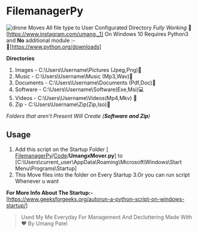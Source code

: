 # FilemanagerPy
![drone](https://user-images.githubusercontent.com/69800542/111891236-7b278300-8a17-11eb-97b8-afd9cde87350.png)
Moves All file type to User Configurated Directory *Fully Working* 
📸[https://www.instagram.com/umang._1]
On Windows 10 Requires Python3 and **No** additional module :-   
🐍[https://www.python.org/downloads]

**Directories**

 1. Images - C:\Users\Username\Pictures (Jpeg,Png)📸
 2. Music - C:\Users\Username\Music (Mp3,Wav)🎵
 3. Documents - C:\Users\Username\Documents (Pdf,Doc)📃
 4. Software - C:\Users\Username\Software(Exe,Msi)💻
 5. Videos - C:\Users\Username\Videos(Mp4,Mkv) 📼
 6. Zip - C:\Users\Username\Zip(Zip,Iso)📀

 *Folders that aren't Present Will Create (**Software and Zip**)*

## Usage


 1. Add this script on the  Startup Folder
    [ [FilemanagerPy](https://github.com/UmangX/FilemanagerPy)/[Code](https://github.com/UmangX/FilemanagerPy/tree/main/Code)/**UmangxMover.py**]
to 
[C:\Users\current_user\AppData\Roaming\Microsoft\Windows\Start Menu\Programs\Startup\]
 2. This Move files into the folder on Every Startup
 3.Or you can run script Whenever u want 
 

**For More Info About The Startup:-**  [https://www.geeksforgeeks.org/autorun-a-python-script-on-windows-startup/]


> Used My Me Everyday For Management And Decluttering
> Made With ❤️ By Umang Patel 
